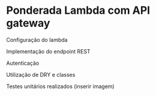 # Ponderada Lambda com API gateway

Configuração do lambda

Implementação do endpoint REST 

Autenticação 

Utilização de DRY e classes

Testes unitários realizados 
(inserir imagem) 

